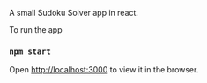 

A small Sudoku Solver app in react.

To run the app

### `npm start`

Open [http://localhost:3000](http://localhost:3000) to view it in the browser.

